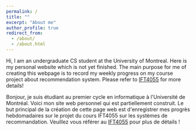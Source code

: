 ```yaml
---
permalink: /
title: ""
excerpt: "About me"
author_profile: true
redirect_from: 
  - /about/
  - /about.html
---
```


Hi, I am an undergraduate CS student at the University of Montreal. Here is my personal website which is not yet finished. The main purpose for me of creating this webpage is to record my weekly progress on my course project about recommendation system. Please refer to [IFT4055](IFT4055.md) for more details!

Bonjour, je suis étudiant au premier cycle en informatique à l'Université de Montréal. Voici mon site web personnel qui est partiellement construit. Le but principal de la création de cette page web est d'enregistrer mes progrès hebdomadaires sur le projet du cours IFT4055 sur les systèmes de recommandation. Veuillez vous référer au [IFT4055](IFT4055.md) pour plus de détails !